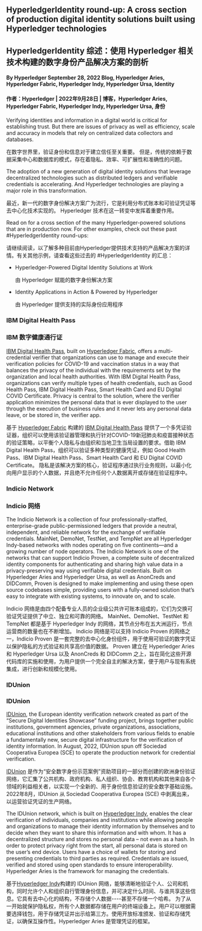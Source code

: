 ## HyperledgerIdentity round-up: A cross section of production digital identity solutions built using Hyperledger technologies
## HyperledgerIdentity 综述：使用 Hyperledger 相关技术构建的数字身份产品解决方案的剖析

#### By Hyperledger September 28, 2022 Blog, Hyperledger Aries, Hyperledger Fabric, Hyperledger Indy, Hyperledger Ursa, Identity
#### 作者：Hyperledger | 2022年9月28日 | 博客，Hyperledger Aries, Hyperledger Fabric, Hyperledger Indy, Hyperledger Ursa, 身份

Verifying identities and information in a digital world is critical for establishing trust. But there are issues of privacy as well as efficiency, scale and accuracy in models that rely on centralized data collectors and databases. 

在数字世界里，验证身份和信息对于建立信任至关重要。 但是，传统的依赖于数据采集中心和数据库的模式，存在着隐私、效率、可扩展性和准确性的问题。

The adoption of a new generation of digital identity solutions that leverage decentralized technologies such as distributed ledgers and verifiable credentials is accelerating. And Hyperledger technologies are playing a major role in this transformation. 

最近，新一代的数字身份解决方案广为流行，它是利用分布式账本和可验证凭证等去中心化技术实现的。 Hyperledger 技术在这一转变中发挥着重要作用。

Read on for a cross section of the many Hyperledger-powered solutions that are in production now. For other examples, check out these past #HyperledgerIdentity round-ups:

请继续阅读，以了解多种目前由Hyperledger提供技术支持的产品解决方案的详情。有关其他示例，请查看这些过去的 #HyperledgerIdentity 的汇总：

- Hyperledger-Powered Digital Identity Solutions at Work  

  由 Hyperledger 赋能的数字身份解决方案
  
- Identity Applications in Action & Powered by Hyperledger

  由 Hyperledger 提供支持的实际身份应用程序

### IBM Digital Health Pass
### IBM 数字健康通行证

[IBM Digital Health Pass](https://www.ibm.com/products/digital-health-pass), built on [Hyperledger Fabric](https://www.hyperledger.org/use/fabric), offers a multi-credential verifier that organizations can use to manage and execute their verification policies for COVID-19 and vaccination status in a way that balances the privacy of the individual with the requirements set by the organization and local health authorities. With IBM Digital Health Pass, organizations can verify multiple types of health credentials, such as Good Health Pass, IBM Digital Health Pass, Smart Health Card and EU Digital COVID Certificate. Privacy is central to the solution, where the verifier application minimizes the personal data that is ever displayed to the user through the execution of business rules and it never lets any personal data leave, or be stored in, the verifier app.

基于 [Hyperledger Fabric](https://www.hyperledger.org/use/fabric) 构建的 [IBM Digital Health Pass](https://www.ibm.com/products/digital-health-pass) 提供了一个多凭证验证器，组织可以使用该验证器管理和执行针对COVID-19新冠肺炎和疫苗接种状态的验证策略，以平衡个人隐私与由组织和当地卫生当局设置的要求。借助 IBM Digital Health Pass，组织可以验证多种类型的健康凭证，例如 Good Health Pass、IBM Digital Health Pass、Smart Health Card 和 EU Digital COVID Certificate。 隐私是该解决方案的核心，验证程序通过执行业务规则，以最小化向用户显示的个人数据，并且绝不允许任何个人数据离开或存储在验证程序中。

### Indicio Network 
### Indicio 网络

The Indicio Network is a collection of four professionally-staffed, enterprise-grade public-permissioned ledgers that provide a neutral, independent, and reliable network for the exchange of verifiable credentials. MainNet, DemoNet, TestNet, and TempNet are all Hyperledger Indy-based networks with nodes operating on five continents—and a growing number of node operators. The Indicio Network is one of the networks that can support Indicio Proven, a complete suite of decentralized identity components for authenticating and sharing high value data in a privacy-preserving way using verifiable digital credentials. Built on Hyperledger Aries and Hyperledger Ursa, as well as AnonCreds and DIDComm, Proven is designed to make implementing and using these open source codebases simple, providing users with a fully-owned solution that’s easy to integrate with existing systems, to innovate on, and to scale.  

Indicio 网络是由四个配备专业人员的企业级公共许可账本组成的，它们为交换可验证凭证提供了中立、独立和可靠的网络。 MainNet、DemoNet、TestNet 和 TempNet 都是基于 Hyperledger Indy 的网络，其节点分布在五大洲运行，节点运营商的数量也在不断增加。 Indicio 网络是可以支持 Indicio Proven 的网络之一，Indicio Proven 是一套完整的去中心化身份组件，用于使用可验证的数字凭证以保护隐私的方式验证和共享高价值的数据。 Proven 建立在 Hyperledger Aries 和 Hyperledger Ursa 以及 AnonCreds 和 DIDComm 之上，旨在简化这些开源代码库的实施和使用，为用户提供一个完全自主的解决方案，便于用户与现有系统集成，进行创新和规模化使用。

### IDUnion 
### IDUnion

[IDUnion](https://idunion.org/?lang=en), the European identity verification network created as part of the “Secure Digital Identities Showcase” funding project, brings together public institutions, government agencies, private organizations, associations, educational institutions and other stakeholders from various fields to enable a fundamentally new, secure digital infrastructure for the verification of identity information. In August, 2022, IDUnion spun off Sociedad Cooperativa Europea (SCE) to operate the production network for credential verification. 

[IDUnion](https://idunion.org/?lang=en) 是作为“安全数字身份示范案例”资助项目的一部分而创建的欧洲身份验证网络，它汇集了公共机构、政府机构、私人组织、协会、教育机构和其他来自各个领域的利益相关者，以实现一个全新的、用于身份信息验证的安全数字基础设施。2022年8月，IDUnion 从 Sociedad Cooperativa Europea (SCE) 中剥离出来，以运营验证凭证的生产网络。

The IDUnion network, which is built on [Hyperledger Indy](https://www.hyperledger.org/use/hyperledger-indy), enables the clear verification of individuals, companies and institutions while allowing people and organizations to manage their identity information by themselves and to decide when they want to share this information and with whom. It has a decentralized structure and stores no personal data – not even as a hash. In order to protect privacy right from the start, all personal data is stored on the user’s end device. Users have a choice of wallets for storing and presenting credentials to third parties as required. Credentials are issued, verified and stored using open standards to ensure interoperability. Hyperledger Aries is the framework for managing the credentials.

基于[Hyperledger Indy](https://www.hyperledger.org/use/hyperledger-indy)构建的 IDUnion 网络，能够清晰地验证个人、公司和机构，同时允许个人和组织自行管理身份信息，并可决定什么时间、与谁共享这些信息。它具有去中心化的结构，不存储个人数据----甚至不存储一个哈希。 为了从一开始就保护隐私权，所有个人数据都存储在用户的终端设备上。用户可以根据需要选择钱包，用于存储凭证并出示给第三方。使用开放标准颁发、验证和存储凭证，以确保互操作性。Hyperledger Aries 是管理凭证的框架。

